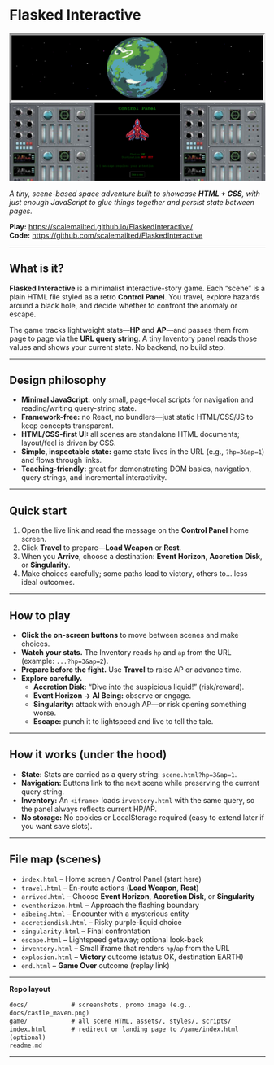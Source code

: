 # Flasked Interactive

![Flasked Interactive – screenshot](https://github.com/scalemailted/FlaskedInteractive/blob/main/docs/flasked_interctive.png)

*A tiny, scene-based space adventure built to showcase **HTML + CSS**, with just enough JavaScript to glue things together and persist state between pages.*

**Play:** https://scalemailted.github.io/FlaskedInteractive/  
**Code:** https://github.com/scalemailted/FlaskedInteractive


---

## What is it?

**Flasked Interactive** is a minimalist interactive-story game. Each “scene” is a plain HTML file styled as a retro **Control Panel**. You travel, explore hazards around a black hole, and decide whether to confront the anomaly or escape.

The game tracks lightweight stats—**HP** and **AP**—and passes them from page to page via the **URL query string**. A tiny Inventory panel reads those values and shows your current state. No backend, no build step.

---

## Design philosophy

- **Minimal JavaScript:** only small, page-local scripts for navigation and reading/writing query-string state.
- **Framework-free:** no React, no bundlers—just static HTML/CSS/JS to keep concepts transparent.
- **HTML/CSS-first UI:** all scenes are standalone HTML documents; layout/feel is driven by CSS.
- **Simple, inspectable state:** game state lives in the URL (e.g., `?hp=3&ap=1`) and flows through links.
- **Teaching-friendly:** great for demonstrating DOM basics, navigation, query strings, and incremental interactivity.

---

## Quick start

1. Open the live link and read the message on the **Control Panel** home screen.
2. Click **Travel** to prepare—**Load Weapon** or **Rest**.
3. When you **Arrive**, choose a destination: **Event Horizon**, **Accretion Disk**, or **Singularity**.
4. Make choices carefully; some paths lead to victory, others to… less ideal outcomes.

---

## How to play

- **Click the on-screen buttons** to move between scenes and make choices.  
- **Watch your stats.** The Inventory reads `hp` and `ap` from the URL (example: `...?hp=3&ap=2`).  
- **Prepare before the fight.** Use **Travel** to raise AP or advance time.  
- **Explore carefully.**
  - **Accretion Disk:** “Dive into the suspicious liquid!” (risk/reward).
  - **Event Horizon → AI Being:** observe or engage.
  - **Singularity:** attack with enough AP—or risk opening something worse.
  - **Escape:** punch it to lightspeed and live to tell the tale.

---

## How it works (under the hood)

- **State:** Stats are carried as a query string: `scene.html?hp=3&ap=1`.
- **Navigation:** Buttons link to the next scene while preserving the current query string.
- **Inventory:** An `<iframe>` loads `inventory.html` with the same query, so the panel always reflects current HP/AP.
- **No storage:** No cookies or LocalStorage required (easy to extend later if you want save slots).

---

## File map (scenes)

- `index.html` – Home screen / Control Panel (start here)  
- `travel.html` – En-route actions (**Load Weapon**, **Rest**)  
- `arrived.html` – Choose **Event Horizon**, **Accretion Disk**, or **Singularity**  
- `eventhorizon.html` – Approach the flashing boundary  
- `aibeing.html` – Encounter with a mysterious entity  
- `accretiondisk.html` – Risky purple-liquid choice  
- `singularity.html` – Final confrontation  
- `escape.html` – Lightspeed getaway; optional look-back  
- `inventory.html` – Small iframe that renders `hp`/`ap` from the URL  
- `explosion.html` – **Victory** outcome (status OK, destination EARTH)  
- `end.html` – **Game Over** outcome (replay link)

---

**Repo layout**

```
docs/            # screenshots, promo image (e.g., docs/castle_maven.png)
game/            # all scene HTML, assets/, styles/, scripts/
index.html       # redirect or landing page to /game/index.html (optional)
readme.md
```

---


